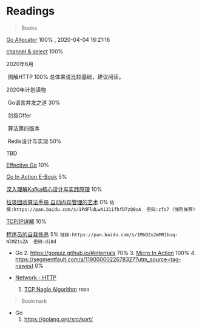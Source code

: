 # Readings

> Books

[Go Allocator](https://www.youtube.com/watch?v=3CR4UNMK_Is) 100% , 2020-04-04 16:21:16

[channel & select](https://www.youtube.com/watch?reload=9&v=d7fFCGGn0Wc&amp=&list=PLe5svQwVF1L5bNxB0smO8gNfAZQYWdIpI) 100%

2020年6月

​	图解HTTP 100%  总体来说比较基础，建议阅读。



2020年计划读物

​	Go语言并发之道 30%

​	剑指Offer

​	算法第四版本

​	Redis设计与实现 50%



TBD

[Effective Go](https://golang.org/doc/effective_go.html#introduction)   10%

[Go In Action,E-Book](https://livebook.manning.com/book/go-in-action/table-of-contents/) 5%

[深入理解Kafka核心设计与实践原理]() 10%

[垃圾回收算法手册  自动内存管理的艺术]()   0% `链接:https://pan.baidu.com/s/1PdFldLwXi31ifhfD7zQ0sA  密码:zfs7 (强烈推荐)`

[TCP/IP详解]() 10%

[程序员的自我修养]() 5%
`链接:https://pan.baidu.com/s/1M6BZx2mMR1buq-NlMZtsZA  密码:di8d`





- Go
  2. https://goquiz.github.io/#internals 70%
  3. [Micro In Action](https://medium.com/@dche423/micro-in-action-1be29b057f2d) 100%
  4. https://segmentfault.com/a/1190000022678327?utm_source=tag-newest  0%

- [Network - HTTP](https://developer.mozilla.org/zh-CN/docs/Web/HTTP/Basics_of_HTTP)
  
  1. [TCP Nagle Algorithm](https://www.lifewire.com/nagle-algorithm-for-tcp-network-communication-817932)  `TODO`
  
  


> Bookmark
- Go
  1. https://golang.org/src/sort/



